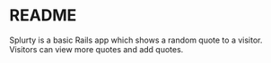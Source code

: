 # README

Splurty is a basic Rails app which shows a random quote to a visitor. Visitors can view more quotes and add quotes.
